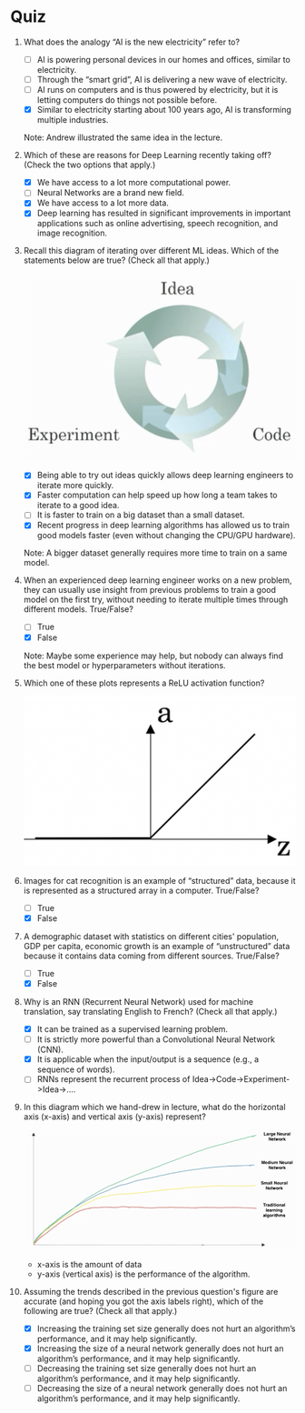 # Quiz

1. What does the analogy “AI is the new electricity” refer to?
    - [ ]  AI is powering personal devices in our homes and offices, similar to electricity.
    - [ ]  Through the “smart grid”, AI is delivering a new wave of electricity.
    - [ ]  AI runs on computers and is thus powered by electricity, but it is letting computers do things not possible before.
    - [x]  Similar to electricity starting about 100 years ago, AI is transforming multiple industries.
    
    Note: Andrew illustrated the same idea in the lecture.
    
2. Which of these are reasons for Deep Learning recently taking off? (Check the two options that apply.)
    - [x]  We have access to a lot more computational power.
    - [ ]  Neural Networks are a brand new field.
    - [x]  We have access to a lot more data.
    - [x]  Deep learning has resulted in significant improvements in important applications such as online advertising, speech recognition, and image recognition.
    
3. Recall this diagram of iterating over different ML ideas. Which of the statements below are true? (Check all that apply.)
    
    ![Untitled](Quiz%2098bb5582b7954df292637d4da3075505/Untitled.png)
    
    - [x]  Being able to try out ideas quickly allows deep learning engineers to iterate more quickly.
    - [x]  Faster computation can help speed up how long a team takes to iterate to a good idea.
    - [ ]  It is faster to train on a big dataset than a small dataset.
    - [x]  Recent progress in deep learning algorithms has allowed us to train good models faster (even without changing the CPU/GPU hardware).
    
    Note: A bigger dataset generally requires more time to train on a same model.
    
4. When an experienced deep learning engineer works on a new problem, they can usually use insight from previous problems to train a good model on the first try, without needing to iterate multiple times through different models. True/False?
    - [ ]  True
    - [x]  False
    
    Note: Maybe some experience may help, but nobody can always find the best model or hyperparameters without iterations.
    
5. Which one of these plots represents a ReLU activation function?
    
    ![Untitled](Quiz%2098bb5582b7954df292637d4da3075505/Untitled%201.png)
    
6. Images for cat recognition is an example of “structured” data, because it is represented as a structured array in a computer. True/False?
    - [ ]  True
    - [x]  False
    
7. A demographic dataset with statistics on different cities' population, GDP per capita, economic growth is an example of “unstructured” data because it contains data coming from different sources. True/False?
    - [ ]  True
    - [x]  False
    
8. Why is an RNN (Recurrent Neural Network) used for machine translation, say translating English to French? (Check all that apply.)
    - [x]  It can be trained as a supervised learning problem.
    - [ ]  It is strictly more powerful than a Convolutional Neural Network (CNN).
    - [x]  It is applicable when the input/output is a sequence (e.g., a sequence of words).
    - [ ]  RNNs represent the recurrent process of Idea->Code->Experiment->Idea->....
    
9. In this diagram which we hand-drew in lecture, what do the horizontal axis (x-axis) and vertical axis (y-axis) represent?
    
    ![Untitled](Quiz%2098bb5582b7954df292637d4da3075505/Untitled%202.png)
    
    - x-axis is the amount of data
    - y-axis (vertical axis) is the performance of the algorithm.
    
10. Assuming the trends described in the previous question's figure are accurate (and hoping you got the axis labels right), which of the following are true? (Check all that apply.)
    - [x]  Increasing the training set size generally does not hurt an algorithm’s performance, and it may help significantly.
    - [x]  Increasing the size of a neural network generally does not hurt an algorithm’s performance, and it may help significantly.
    - [ ]  Decreasing the training set size generally does not hurt an algorithm’s performance, and it may help significantly.
    - [ ]  Decreasing the size of a neural network generally does not hurt an algorithm’s performance, and it may help significantly.